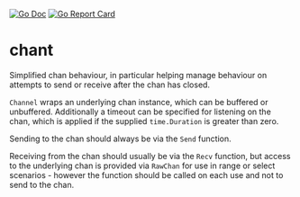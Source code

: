 [![Go Doc](https://pkg.go.dev/badge/github.com/gford1000-go/chant.svg)](https://pkg.go.dev/github.com/gford1000-go/chant)
[![Go Report Card](https://goreportcard.com/badge/github.com/gford1000-go/chant)](https://goreportcard.com/report/github.com/gford1000-go/chant)

chant
=====

Simplified chan behaviour, in particular helping manage behaviour on attempts
to send or receive after the chan has closed.

`Channel` wraps an underlying chan instance, which can be buffered or unbuffered.
Additionally a timeout can be specified for listening on the chan, which is applied
if the supplied `time.Duration` is greater than zero.

Sending to the chan should always be via the `Send` function.

Receiving from the chan should usually be via the `Recv` function, but access to the
underlying chan is provided via `RawChan` for use in range or select scenarios - 
however the function should be called on each use and not to send to the chan.

